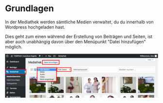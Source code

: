 # Grundlagen

In der Mediathek werden sämtliche Medien verwaltet, du du innerhalb von Wordpress hochgeladen hast.

Dies geht zum einen während der Erstellung von Beiträgen und Seiten, ist aber auch unabhängig davon über den Menüpunkt "Datei hinzufügen" möglich.

![test-image](./assets/overview.jpg)
